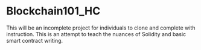 # Blockchain101_HC

This will be an incomplete project for individuals to clone and complete with instruction. This is an attempt to teach the nuances of Solidity and basic smart contract writing.
